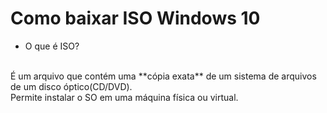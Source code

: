 # Como baixar ISO Windows 10

- O que é ISO?
<br>
É um arquivo que contém uma **cópia exata** de um sistema de arquivos de um disco óptico(CD/DVD).
<br>
Permite instalar o SO em uma máquina física ou virtual.
 
